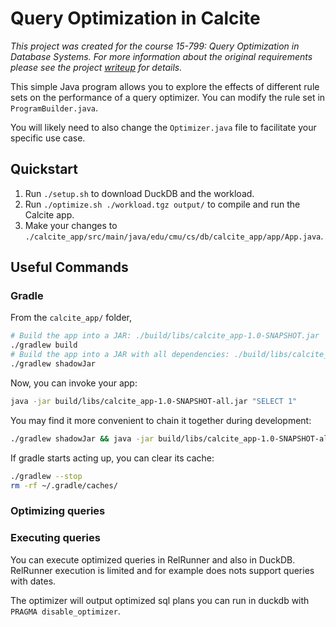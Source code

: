 # Query Optimization in Calcite

*This project was created for the course 15-799: Query Optimization in Database Systems. For more information about the original requirements please see the project [writeup](https://15799.courses.cs.cmu.edu/spring2025/project1.html) for details.*

This simple Java program allows you to explore the effects of different rule sets on the performance of a query optimizer. You can modify the rule set in `ProgramBuilder.java`. 

You will likely need to also change the `Optimizer.java` file to facilitate your specific use case.



## Quickstart

1. Run `./setup.sh` to download DuckDB and the workload.
2. Run `./optimize.sh ./workload.tgz output/` to compile and run the Calcite app.
3. Make your changes to `./calcite_app/src/main/java/edu/cmu/cs/db/calcite_app/app/App.java`.

## Useful Commands

### Gradle

From the `calcite_app/` folder,

```bash
# Build the app into a JAR: ./build/libs/calcite_app-1.0-SNAPSHOT.jar
./gradlew build
# Build the app into a JAR with all dependencies: ./build/libs/calcite_app-1.0-SNAPSHOT-all.jar
./gradlew shadowJar
```

Now, you can invoke your app:

```bash
java -jar build/libs/calcite_app-1.0-SNAPSHOT-all.jar "SELECT 1"
```

You may find it more convenient to chain it together during development:

```bash
./gradlew shadowJar && java -jar build/libs/calcite_app-1.0-SNAPSHOT-all.jar "SELECT 1"
```

If gradle starts acting up, you can clear its cache:

```bash
./gradlew --stop
rm -rf ~/.gradle/caches/ 
```

### Optimizing queries

### Executing queries
You can execute optimized queries in RelRunner and also in DuckDB. RelRunner execution is limited and for example does nots support queries with dates.

The optimizer will output optimized sql plans you can run in duckdb with `PRAGMA disable_optimizer`.